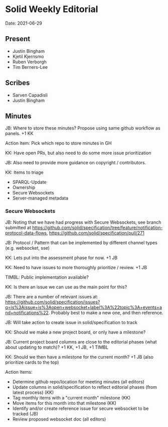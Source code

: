 # Solid Weekly Editorial
Date: 2021-06-29

## Present

- Justin Bingham
- Kjetil Kjernsmo
- Ruben Verborgh
- Tim Berners-Lee

## Scribes

* Sarven Capadisli
* Justin Bingham

## Minutes

JB: Where to store these minutes? Propose using same github workflow as panels. +1 KK 

Action Item: Pick which repo to store minutes in GH

KK: Have open PRs, but also need to do some more issue prioritization

JB: Also need to provide more guidance on copyright / contributors.

KK: Items to triage
* SPARQL-Update
* Ownership
* Secure Websockets
* Server-managed metadata


### Secure Websockets

JB: Noting that we have had progress with Secure Websockets, see branch submitted at https://github.com/solid/specification/tree/feature/notification-protocol-data-flows,
https://github.com/solid/specification/pull/271

JB: Protocol / Pattern that can be implemented by different channel types (e.g. websocket, sse)

KK: Lets put into the assessment phase for now. +1 JB

KK: Need to have issues to more thoroughly prioritize / review. +1 JB

TIMBL: Public implementation available?

KK: Is there an issue we can use as the main point for this?

JB: There are a number of relevant issues at: https://github.com/solid/specification/issues?q=is%3Aissue+is%3Aopen+websocket+label%3A%22topic%3A+events+and+notifications%22. Probably best to make a new one, and then reference.

JB: Will take action to create issue in solid/specification to track

KK: Should we make a new project board, or only have a milestone?

JB: Current project board columns are close to the editorial phases (what about updating to match)?
+1 KK, +1 JB, +1 TIMBL

KK: Should we then have a milestone for the current month?
+1 JB (also prioritize cards to the top)

Action Items:
- Determine github repo/location for meeting minutes (all editors)
- Update columns in solid/specification to reflect editorial phases (from latest process) (KK)
- Tag monthly items with a "current month" milestone (KK)
- Move items for this month into that milestone (KK)
- Identify and/or create reference issue for secure websocket to be tracked (JB)
- Review proposed websocket doc (all editors)









